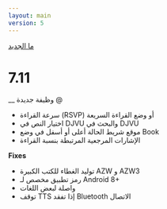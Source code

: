 ```yaml
---
layout: main
version: 5
---
```

[ما الجديد](/wiki/what-is-new/ar)

# 7.11

__ وظيفة جديدة @

* سرعة القراءة (RSVP) أو وضع القراءة السريعة
* اختيار النص في DJVU والبحث في DJVU
* موقع شريط الحالة أعلى أو أسفل في وضع Book
* الإشارات المرجعية المرتبطة بنسبة القراءة

__Fixes__

* توليد الغطاء للكتب الكبيرة AZW و AZW3
* رمز تطبيق مخصص لـ Android 8+
* واصلة لبعض اللغات
* توقف TTS إذا تفقد Bluetooth الاتصال


    
